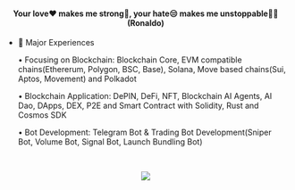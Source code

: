 <h4 align="center">Your love❤ makes me strong💪, your hate😒 makes me unstoppable💪💪(Ronaldo)</h4> 


- 🌱 Major Experiences

    • Focusing on Blockchain: Blockchain Core, EVM compatible chains(Ethererum, Polygon, BSC, Base), Solana, Move based chains(Sui, Aptos, Movement) and Polkadot

    • Blockchain Application: DePIN, DeFi, NFT, Blockchain AI Agents, AI Dao, DApps, DEX, P2E and Smart Contract with Solidity, Rust and Cosmos SDK

    • Bot Development: Telegram Bot & Trading Bot Development(Sniper Bot, Volume Bot, Signal Bot, Launch Bundling Bot)
  
<br>
<p align="center">
  <a>
    <img align="center" src="https://github-readme-streak-stats.herokuapp.com/?user=CryptoRonaldo&theme=dark"/>
  </a>
</p>

<br>
